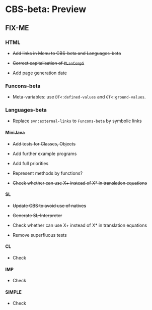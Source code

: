 CBS-beta: Preview
=================

FIX-ME
------

### HTML

- ~~Add links in Menu to CBS-beta and Languages-beta~~

- ~~Correct capitalisation of `PLanCompS`~~

- Add page generation date

### Funcons-beta

- Meta-variables: use `DT<:defined-values` and `GT<:ground-values`.

### Languages-beta

- Replace `svn:external-links` to `Funcons-beta` by symbolic links

#### MiniJava

- ~~Add tests for Classes, Objects~~

- Add further example programs

- Add full priorities

- Represent methods by functions?

- ~~Check whether can use X+ instead of X* in translation equations~~

#### SL

- ~~Update CBS to avoid use of natives~~

- ~~Generate SL-Interpreter~~

- Check whether can use X+ instead of X* in translation equations

- Remove superfluous tests

#### CL

- Check

#### IMP

- Check

#### SIMPLE

- Check

